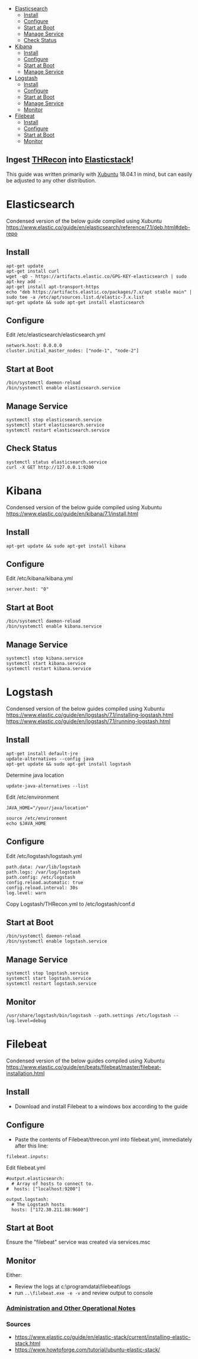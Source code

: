 - [Elasticsearch](#elasticsearch)
  - [Install](#install)
  - [Configure](#configure)
  - [Start at Boot](#start-at-boot)
  - [Manage Service](#manage-service)
  - [Check Status](#check-status)
- [Kibana](#kibana)
  - [Install](#install-1)
  - [Configure](#configure-1)
  - [Start at Boot](#start-at-boot-1)
  - [Manage Service](#manage-service-1)
- [Logstash](#logstash)
  - [Install](#install-2)
  - [Configure](#configure-2)
  - [Start at Boot](#start-at-boot-2)
  - [Manage Service](#manage-service-2)
  - [Monitor](#monitor)
- [Filebeat](#filebeat)
  - [Install](#install-3)
  - [Configure](#configure-3)
  - [Start at Boot](#start-at-boot-3)
  - [Monitor](#monitor-1)

## Ingest [THRecon](https://github.com/TonyPhipps/THRecon) into [Elasticstack](https://github.com/elastic)!

This guide was written primarily with [Xubuntu](https://xubuntu.org/about/) 18.04.1 in mind, but can easily be adjusted to any other distribution.


# Elasticsearch
Condensed version of the below guide compiled using Xubuntu
https://www.elastic.co/guide/en/elasticsearch/reference/7.1/deb.html#deb-repo

## Install
```
apt-get update
apt-get install curl
wget -qO - https://artifacts.elastic.co/GPG-KEY-elasticsearch | sudo apt-key add -
apt-get install apt-transport-https
echo "deb https://artifacts.elastic.co/packages/7.x/apt stable main" | sudo tee -a /etc/apt/sources.list.d/elastic-7.x.list
apt-get update && sudo apt-get install elasticsearch
```

## Configure
Edit /etc/elasticsearch/elasticsearch.yml
```
network.host: 0.0.0.0
cluster.initial_master_nodes: ["node-1", "node-2"]
```

## Start at Boot
```
/bin/systemctl daemon-reload
/bin/systemctl enable elasticsearch.service
```

## Manage Service
```
systemctl stop elasticsearch.service
systemctl start elasticsearch.service
systemctl restart elasticsearch.service
```

## Check Status
```
systemctl status elasticsearch.service
curl -X GET http://127.0.0.1:9200
```

# Kibana
Condensed version of the below guide compiled using Xubuntu
https://www.elastic.co/guide/en/kibana/7.1/install.html

## Install
```
apt-get update && sudo apt-get install kibana
```

## Configure
Edit /etc/kibana/kibana.yml
```
server.host: "0"
```

## Start at Boot
```
/bin/systemctl daemon-reload
/bin/systemctl enable kibana.service
```

## Manage Service
```
systemctl stop kibana.service
systemctl start kibana.service
systemctl restart kibana.service
```

# Logstash
Condensed version of the below guides compiled using Xubuntu
https://www.elastic.co/guide/en/logstash/7.1/installing-logstash.html
https://www.elastic.co/guide/en/logstash/7.1/running-logstash.html

## Install
```
apt-get install default-jre
update-alternatives --config java
apt-get update && sudo apt-get install logstash
```

Determine java location
```
update-java-alternatives --list
```

Edit /etc/environment
```
JAVA_HOME="/your/java/location"
```
```
source /etc/environment
echo $JAVA_HOME
```

## Configure

Edit /etc/logstash/logstash.yml
```
path.data: /var/lib/logstash
path.logs: /var/log/logstash
path.config: /etc/logstash
config.reload.automatic: true
config.reload.interval: 30s
log.level: warn
```

Copy Logstash/THRecon.yml to /etc/logstash/conf.d

## Start at Boot
```
/bin/systemctl daemon-reload
/bin/systemctl enable logstash.service
```

## Manage Service
```
systemctl stop logstash.service
systemctl start logstash.service
systemctl restart logstash.service
```

## Monitor
```
/usr/share/logstash/bin/logstash --path.settings /etc/logstash --log.level=debug
```

# Filebeat
Condensed version of the below guides compiled using Xubuntu
https://www.elastic.co/guide/en/beats/filebeat/master/filebeat-installation.html

## Install

- Download and install Filebeat to a windows box according to the guide

## Configure

- Paste the contents of Filebeat/threcon.yml into filebeat.yml, immediately after this line:
```
filebeat.inputs:
```

Edit filebeat.yml
```
#output.elasticsearch:
  # Array of hosts to connect to.
#  hosts: ["localhost:9200"]

output.logstash:
  # The Logstash hosts
  hosts: ["172.30.211.88:9600"]
```

## Start at Boot

Ensure the "filebeat" service was created via services.msc

## Monitor

Either:
- Review the logs at c:\programdata\filebeat\logs
- run ```..\filebeat.exe -e -v``` and review output to console

### [Administration and Other Operational Notes](https://github.com/TonyPhipps/THRecon-Elasticstack/blob/master/Administration.md)

### Sources
* https://www.elastic.co/guide/en/elastic-stack/current/installing-elastic-stack.html
* https://www.howtoforge.com/tutorial/ubuntu-elastic-stack/

